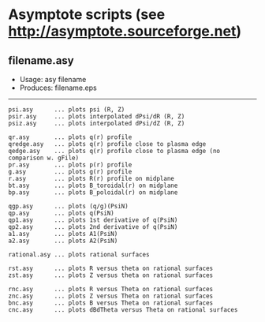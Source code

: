 # Asymptote scripts (see http://asymptote.sourceforge.net)

## filename.asy
- Usage:	  asy filename
- Produces:   filename.eps
---

	psi.asy      ... plots psi (R, Z)
	psir.asy     ... plots interpolated dPsi/dR (R, Z)
	psiz.asy     ... plots interpolated dPsi/dZ (R, Z)

	qr.asy       ... plots q(r) profile
	qredge.asy   ... plots q(r) profile close to plasma edge
	qedge.asy    ... plots q(r) profile close to plasma edge (no comparison w. gFile)
	pr.asy       ... plots p(r) profile
	g.asy        ... plots g(r) profile
	r.asy        ... plots R(r) profile on midplane
	bt.asy       ... plots B_toroidal(r) on midplane
	bp.asy       ... plots B_poloidal(r) on midplane
	
	qgp.asy      ... plots (q/g)(PsiN)
	qp.asy       ... plots q(PsiN)
	qp1.asy      ... plots 1st derivative of q(PsiN)
	qp2.asy      ... plots 2nd derivative of q(PsiN)
	a1.asy       ... plots A1(PsiN)
	a2.asy       ... plots A2(PsiN)

	rational.asy ... plots rational surfaces

	rst.asy      ... plots R versus theta on rational surfaces
	zst.asy      ... plots Z versus theta on rational surfaces

	rnc.asy      ... plots R versus Theta on rational surfaces
	znc.asy      ... plots Z versus Theta on rational surfaces
	bnc.asy      ... plots B versus Theta on rational surfaces
	cnc.asy      ... plots dBdTheta versus Theta on rational surfaces

